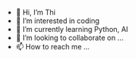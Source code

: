 - 👋 Hi, I’m Thi 
- 👀 I’m interested in coding
- 🌱 I’m currently learning Python, AI
- 💞️ I’m looking to collaborate on ...
- 📫 How to reach me ...

<!---
ntanhthi/ntanhthi is a ✨ special ✨ repository because its `README.md` (this file) appears on your GitHub profile.
You can click the Preview link to take a look at your changes.
--->
